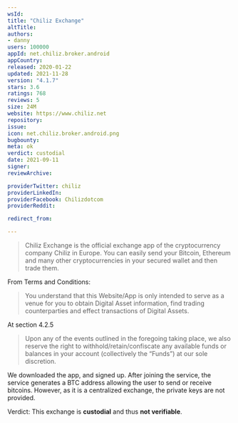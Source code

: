 ```yaml
---
wsId: 
title: "Chiliz Exchange"
altTitle: 
authors:
- danny
users: 100000
appId: net.chiliz.broker.android
appCountry: 
released: 2020-01-22
updated: 2021-11-28
version: "4.1.7"
stars: 3.6
ratings: 768
reviews: 5
size: 24M
website: https://www.chiliz.net
repository: 
issue: 
icon: net.chiliz.broker.android.png
bugbounty: 
meta: ok
verdict: custodial
date: 2021-09-11
signer: 
reviewArchive:

providerTwitter: chiliz
providerLinkedIn: 
providerFacebook: Chilizdotcom
providerReddit: 

redirect_from:

---
```


> Chiliz Exchange is the official exchange app of the cryptocurrency company Chiliz in Europe. You can easily send your Bitcoin, Ethereum and many other cryptocurrencies in your secured wallet and then trade them.

From Terms and Conditions: 
> You understand that this Website/App is only intended to serve as a venue for you to obtain Digital Asset information, find trading counterparties and effect transactions of Digital Assets. 

At section 4.2.5

> Upon any of the events outlined in the foregoing taking place, we also reserve the right to withhold/retain/confiscate any available funds or balances in your account (collectively the “Funds”) at our sole discretion.

We downloaded the app, and signed up. After joining the service, the service generates a BTC address allowing the user to send or receive bitcoins. However, as it is a centralized exchange, the private keys are not provided. 

Verdict: This exchange is **custodial** and thus **not verifiable**.